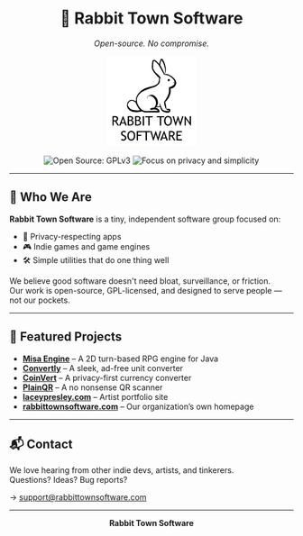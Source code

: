 <h1 align="center">🐇 Rabbit Town Software</h1>

<p align="center">
  <em>Open-source. No compromise.</em><br/>
</p>

<p align="center">
  <img src="https://github.com/Rabbit-Town-Software/misa-engine/blob/eb3aa63bad02385d2af4b7b130d1bde70e2a2715/assets/rabbittownlogo.jpg?raw=true" width="160" alt="Rabbit Town Logo"/>
</p>

<p align="center">
  <img src="https://img.shields.io/badge/Open%20Source-GPLv3-blue" alt="Open Source: GPLv3"/>
  <img src="https://img.shields.io/badge/Focus-Privacy%20%26%20Simplicity-lightgrey" alt="Focus on privacy and simplicity"/>
</p>


---

## 🌱 Who We Are

**Rabbit Town Software** is a tiny, independent software group focused on:
- 🔐 Privacy-respecting apps
- 🎮 Indie games and game engines
- 🛠️ Simple utilities that do one thing well

We believe good software doesn't need bloat, surveillance, or friction.  
Our work is open-source, GPL-licensed, and designed to serve people — not our pockets.

---

## 🧰 Featured Projects

- [**Misa Engine**](https://github.com/rabbit-town-software/misa-engine) – A 2D turn-based RPG engine for Java  
- [**Convertly**](https://github.com/rabbit-town-software/convertly) – A sleek, ad-free unit converter  
- [**CoinVert**](https://github.com/rabbit-town-software/coinvert) – A privacy-first currency converter
- [**PlainQR**](https://github.com/rabbit-town-software/plainqr) – A no nonsense QR scanner
- [**laceypresley.com**](https://github.com/rabbit-town-software/laceypresley.com) – Artist portfolio site  
- [**rabbittownsoftware.com**](https://github.com/rabbit-town-software/rabbittownsoftware.com) – Our organization’s own homepage

---

## 📬 Contact

We love hearing from other indie devs, artists, and tinkerers.  
Questions? Ideas? Bug reports?

→ [support@rabbittownsoftware.com](mailto:support@rabbittownsoftware.com)

---

<p align="center">
  <strong>Rabbit Town Software</strong><br/>
</p>
